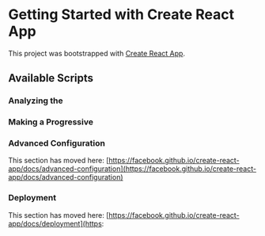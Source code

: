 # Getting Started with Create React App

This project was bootstrapped with [Create React App](https://github.com/facebook/create-react-app).

## Available Scripts




### Analyzing the 



### Making a Progressive



### Advanced Configuration

This section has moved here: [https://facebook.github.io/create-react-app/docs/advanced-configuration](https://facebook.github.io/create-react-app/docs/advanced-configuration)

### Deployment

This section has moved here: [https://facebook.github.io/create-react-app/docs/deployment](https:



